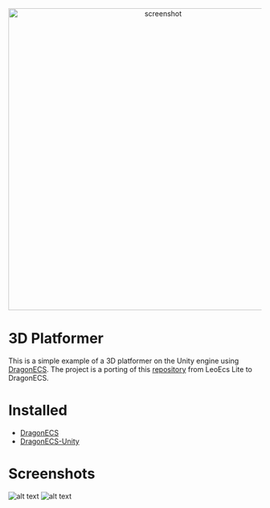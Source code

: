 <div align="center">
  <img width="600" src="https://github.com/user-attachments/assets/c593dba7-eeaa-4706-a043-946f132f3f83" alt="screenshot">
</div>

# 3D Platformer
This is a simple example of a 3D platformer on the Unity engine using [DragonECS](https://github.com/DCFApixels/DragonECS). The project is a porting of this [repository](https://github.com/supremestranger/3D-Platformer-Lite) from LeoEcs Lite to DragonECS.

# Installed
- [DragonECS](https://github.com/DCFApixels/DragonECS)
- [DragonECS-Unity](https://github.com/DCFApixels/DragonECS-Unity)

# Screenshots
![alt text](https://i.ibb.co/hm7Lrm4/Platformer.png)
![alt text](https://i.ibb.co/ZL7fgrm/Platformer.png)
